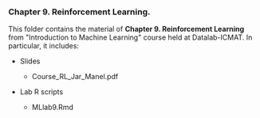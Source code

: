 ### Chapter 9. Reinforcement Learning.

This folder contains the material of __Chapter 9. Reinforcement Learning__ from "Introduction to Machine Learning" course held at Datalab-ICMAT. In particular, it includes:

* Slides 
  * Course_RL_Jar_Manel.pdf
  
* Lab R scripts 
  * MLlab9.Rmd
  
